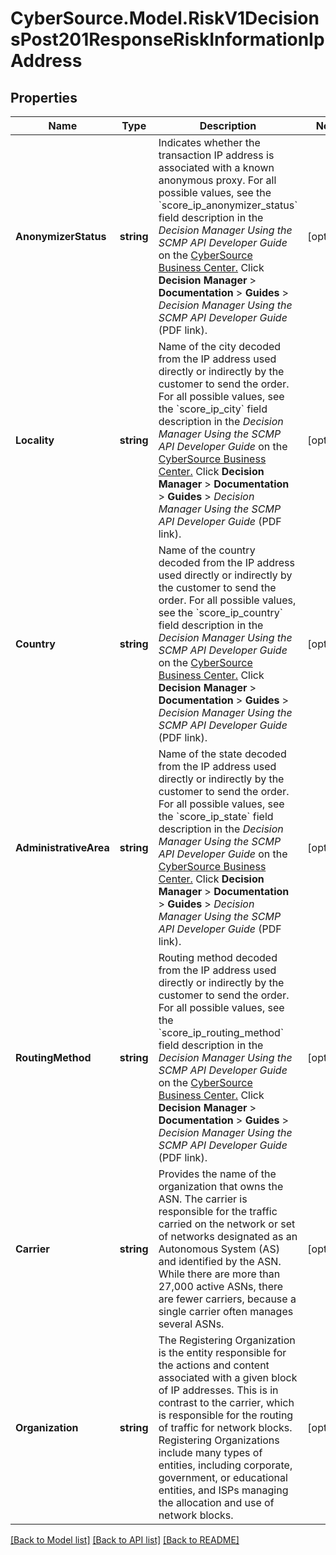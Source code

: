 # CyberSource.Model.RiskV1DecisionsPost201ResponseRiskInformationIpAddress
## Properties

Name | Type | Description | Notes
------------ | ------------- | ------------- | -------------
**AnonymizerStatus** | **string** | Indicates whether the transaction IP address is associated with a known anonymous proxy.  For all possible values, see the &#x60;score_ip_anonymizer_status&#x60; field description in the _Decision Manager Using the SCMP API Developer Guide_ on the [CyberSource Business Center.](https://ebc2.cybersource.com/ebc2/) Click **Decision Manager** &gt; **Documentation** &gt; **Guides** &gt; _Decision Manager Using the SCMP API Developer Guide_ (PDF link).  | [optional] 
**Locality** | **string** | Name of the city decoded from the IP address used directly or indirectly by the customer to send the order.  For all possible values, see the &#x60;score_ip_city&#x60; field description in the _Decision Manager Using the SCMP API Developer Guide_ on the [CyberSource Business Center.](https://ebc2.cybersource.com/ebc2/) Click **Decision Manager** &gt; **Documentation** &gt; **Guides** &gt; _Decision Manager Using the SCMP API Developer Guide_ (PDF link).  | [optional] 
**Country** | **string** | Name of the country decoded from the IP address used directly or indirectly by the customer to send the order.  For all possible values, see the &#x60;score_ip_country&#x60; field description in the _Decision Manager Using the SCMP API Developer Guide_ on the [CyberSource Business Center.](https://ebc2.cybersource.com/ebc2/) Click **Decision Manager** &gt; **Documentation** &gt; **Guides** &gt; _Decision Manager Using the SCMP API Developer Guide_ (PDF link).  | [optional] 
**AdministrativeArea** | **string** | Name of the state decoded from the IP address used directly or indirectly by the customer to send the order.  For all possible values, see the &#x60;score_ip_state&#x60; field description in the _Decision Manager Using the SCMP API Developer Guide_ on the [CyberSource Business Center.](https://ebc2.cybersource.com/ebc2/) Click **Decision Manager** &gt; **Documentation** &gt; **Guides** &gt; _Decision Manager Using the SCMP API Developer Guide_ (PDF link).  | [optional] 
**RoutingMethod** | **string** | Routing method decoded from the IP address used directly or indirectly by the customer to send the order.  For all possible values, see the &#x60;score_ip_routing_method&#x60; field description in the _Decision Manager Using the SCMP API Developer Guide_ on the [CyberSource Business Center.](https://ebc2.cybersource.com/ebc2/) Click **Decision Manager** &gt; **Documentation** &gt; **Guides** &gt; _Decision Manager Using the SCMP API Developer Guide_ (PDF link).  | [optional] 
**Carrier** | **string** | Provides the name of the organization that owns the ASN. The carrier is responsible for the traffic carried on the network or set of networks designated as an Autonomous System (AS) and identified by the ASN. While there are more than 27,000 active ASNs, there are fewer carriers, because a single carrier often manages several ASNs.  | [optional] 
**Organization** | **string** | The Registering Organization is the entity responsible for the actions and content associated with a given block of IP addresses. This is in contrast to the carrier, which is responsible for the routing of traffic for network blocks. Registering Organizations include many types of entities, including corporate, government, or educational entities, and ISPs managing the allocation and use of network blocks.  | [optional] 

[[Back to Model list]](../README.md#documentation-for-models) [[Back to API list]](../README.md#documentation-for-api-endpoints) [[Back to README]](../README.md)


